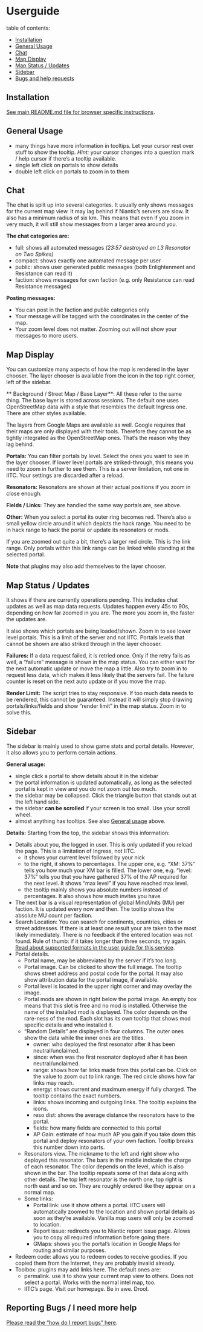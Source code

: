 Userguide
=========

table of contents:
- [Installation](#installation)
- [General Usage](#general-usage)
- [Chat](#chat)
- [Map Display](#map-display)
- [Map Status / Updates](#map-status--updates)
- [Sidebar](#sidebar)
- [Bugs and help requests](#reporting-bugs--i-need-more-help)


Installation
------------

[See main README.md file for browser specific instructions](https://github.com/breunigs/ingress-intel-total-conversion#install).


General Usage
-------------

- many things have more information in tooltips. Let your cursor rest over stuff to show the tooltip. *Hint:* your cursor changes into a question mark / help cursor if there’s a tooltip available.
- single left click on portals to show details
- double left click on portals to zoom in to them


Chat
----

The chat is split up into several categories. It usually only shows messages for the current map view. It may lag behind if Niantic’s servers are slow. It also has a minimum radius of six km. This means that even if you zoom in very much, it will still show messages from a larger area around you.

**The chat categories are:**
- full: shows all automated messages *(23:57	<apj>	destroyed an L3 Resonator on Two Spikes)*
- compact: shows exactly one automated message per user
- public: shows user generated public messages (both Enlightenment and Resistance can read it)
- faction: shows messages for own faction (e.g. only Resistance can read Resistance messages)

**Posting messages:**
- You can post in the faction and public categories only
- Your message will be tagged with the coordinates in the center of the map.
- Your zoom level does not matter. Zooming out will not show your messages to more users.


Map Display
-----------

You can customize many aspects of how the map is rendered in the layer chooser. The layer chooser is available from the icon in the top right corner, left of the sidebar.

** Background / Street Map / Base Layer**:
All these refer to the same thing. The base layer is stored across sessions. The default one uses OpenStreetMap data with a style that resembles the default Ingress one. There are other styles available.

The layers from Google Maps are available as well. Google requires that their maps are only displayed with their tools. Therefore they cannot be as tightly integrated as the OpenStreetMap ones. That’s the reason why they lag behind.

**Portals:**
You can filter portals by level. Select the ones you want to see in the layer chooser. If lower level portals are striked-through, this means you need to zoom in further to see them. This is a server limitation, not one in IITC. Your settings are discarded after a reload.

**Resonators:**
Resonators are shown at their actual positions if you zoom in close enough.

**Fields / Links:**
They are handled the same way portals are, see above.

**Other:**
When you select a portal its outer ring becomes red. There’s also a small yellow circle around it which depicts the hack range. You need to be in hack range to hack the portal or update its resonators or mods.

If you are zoomed out quite a bit, there’s a larger red circle. This is the link range. Only portals within this link range can be linked while standing at the selected portal.

**Note** that plugins may also add themselves to the layer chooser.


Map Status / Updates
--------------------

It shows if there are currently operations pending. This includes chat updates as well as map data requests. Updates happen every 45s to 90s, depending on how far zoomed in you are. The more you zoom in, the faster the updates are.

It also shows which portals are being loaded/shown. Zoom in to see lower level portals. This is a limit of the server and not IITC. Portals levels that cannot be shown are also striked through in the layer chooser.

**Failures:** If a data request failed, it is retried once. Only if the retry fails as well, a “failure” message is shown in the map status. You can either wait for the next automatic update or move the map a little. Also try to zoom in to request less data, which makes it less likely that the servers fail. The failure counter is reset on the next auto update or if you move the map.

**Render Limit:** The script tries to stay responsive. If too much data needs to be rendered, this cannot be guaranteed. Instead it will simply stop drawing portals/links/fields and show “render limit” in the map status. Zoom in to solve this.



Sidebar
-------

The sidebar is mainly used to show game stats and portal details. However, it also allows you to perform certain actions.

**General usage:**
- single click a portal to show details about it in the sidebar
- the portal information is updated automatically, as long as the selected portal is kept in view and you do not zoom out too much.
- the sidebar may be collapsed. Click the triangle button that stands out at the left hand side.
- the sidebar **can be scrolled** if your screen is too small. Use your scroll wheel.
- almost anything has tooltips. See also [General usage](#general-usage) above.

**Details:**
Starting from the top, the sidebar shows this information:

- Details about you, the logged in user. This is only updated if you reload the page. This is a limitation of Ingress, not IITC.
  - it shows your current level followed by your nick
  - to the right, it shows to percentages. The upper one, e.g. “XM: 37%” tells you how much your XM bar is filled. The lower one, e.g. “level: 37%“ tells you that you have gathered 37% of the AP required for the next level. It shows “max level” if you have reached max level.
  - the tooltip mainly shows you absolute numbers instead of percentages. It also shows how much invites you have.
- The next bar is a visual representation of global MindUnits (MU) per faction. It is updated every now and then. The tooltip shows the absolute MU count per faction.
- Search Location: You can search for continents, countries, cities or street addresses. If there is at least one result your are taken to the most likely immediately. There is no feedback if the entered location was not found. Rule of thumb: if it takes longer than three seconds, try again.  [Read about supported formats in the user guide for this service](https://wiki.openstreetmap.org/wiki/Nominatim).
- Portal details.
  - Portal name, may be abbreviated by the server if it’s too long.
  - Portal image. Can be clicked to show the full image. The tooltip shows street address and postal code for the portal. It may also show attribution data for the portal image, if available.
  - Portal level is located in the upper right corner and may overlay the image.
  - Portal mods are shown in right below the portal image. An empty box means that this slot is free and no mod is installed. Otherwise the name of the installed mod is displayed. The color depends on the rare-ness of the mod. Each slot has its own tooltip that shows mod specific details and who installed it.
  - “Random Details” are displayed in four columns. The outer ones show the data while the inner ones are the titles.
    - owner: who deployed the first resonator after it has been neutral/unclaimed.
    - since: when was the first resonator deployed after it has been neutral/unclaimed.
    - range: shows how far links made from this portal can be. Click on the value to zoom out to link range. The red circle shows how far links may reach.
    - energy: shows current and maximum energy if fully charged. The tooltip contains the exact numbers.
    - links: shows incoming and outgoing links. The tooltip explains the icons.
    - reso dist: shows the average distance the resonators have to the portal.
    - fields: how many fields are connected to this portal
    - AP Gain: estimate of how much AP you gain if you take down this portal and deploy resonators of your own faction. Tooltip breaks this number down into parts.
  - Resonators view. The nickname to the left and right show who deployed this resonator. The bars in the middle indicate the charge of each resonator. The color depends on the level, which is also shown in the bar. The tooltip repeats some of that data along with other details. The top left resonator is the north one, top right is north east and so on. They are roughly ordered like they appear on a normal map.
  - Some links:
    - Portal link: use it show others a portal. IITC users will automatically zoomed to the location and shown portal details as soon as they’re available. Vanilla map users will only be zoomed to location.
    - Report issue: redirects you to Niantic report issue page. Allows you to copy all required information before going there.
    - GMaps: shows you the portal’s location in Google Maps for routing and similar purposes.
- Redeem code: allows you to redeem codes to receive goodies. If you copied them from the Internet, they are probably invalid already.
- Toolbox: plugins may add links here. The default ones are:
  - permalink. use it to show your current map view to others. Does not select a portal. Works with the normal intel map, too.
  - IITC’s page. Visit our homepage. Be in awe. Drool.


Reporting Bugs / I need more help
---------------------------------

[Please read the “how do I report bugs” here](https://github.com/breunigs/ingress-intel-total-conversion/blob/gh-pages/HACKING.md#how-do-i-report-bugs).
